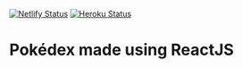 [![Netlify Status](https://api.netlify.com/api/v1/badges/af1ae6cf-e53c-4a3f-8968-93d559595399/deploy-status)](https://app.netlify.com/sites/pokedex-frontend/deploys)
[![Heroku Status](http://heroku-badge.herokuapp.com/?app=pokedex-frontend-react&style=flat&svg=1)](https://pokedex-frontend-react.herokuapp.com/)

# Pokédex made using ReactJS

